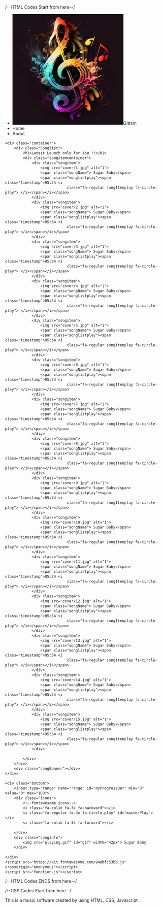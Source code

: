 /--HTML Codes Start from here--/
<!DOCTYPE html>
<html lang="en">

<head>
    <meta charset="UTF-8">
    <meta name="viewport" content="width=device-width, initial-scale=1.0">
    <title>Giitam Music Software</title>
    <link rel="stylesheet" href="Style.css">
</head>

<body>
    <nav>
        <ul>
            <li class="brand"><img src="Logo2.jpg" alt="Giitam">Gittam</li>
            <i class="fa-regular fa-user"></i>
            <li>Home</li>
            <li>About</li>
        </ul>
    </nav>

    <div class="container">
        <div class="Songlist">
            <h1>Latest Launch only for You !!</h1>
            <div class="songitemcontainer">
                <div class="songitem">
                    <img src="cover/1.jpg" alt="1">
                    <span class="songName"> Sugar Baby</span>
                    <span class="songlistplay"><span class="timestamp">05:34 <i
                                class="fa-regular songItemplay fa-circle-play"> </i></span></i></span>
                </div>
                <div class="songitem">
                    <img src="cover/2.jpg" alt="1">
                    <span class="songName"> Sugar Baby</span>
                    <span class="songlistplay"><span class="timestamp">05:34 <i
                                class="fa-regular songItemplay fa-circle-play"> </i></span></i></span>
                </div>
                <div class="songitem">
                    <img src="cover/3.jpg" alt="1">
                    <span class="songName"> Sugar Baby</span>
                    <span class="songlistplay"><span class="timestamp">05:34 <i
                                class="fa-regular songItemplay fa-circle-play"> </i></span></i></span>
                </div>
                <div class="songitem">
                    <img src="cover/4.jpg" alt="1">
                    <span class="songName"> Sugar Baby</span>
                    <span class="songlistplay"><span class="timestamp">05:34 <i
                                class="fa-regular songItemplay fa-circle-play"> </i></span></i></span>
                </div>
                <div class="songitem">
                    <img src="cover/5.jpg" alt="1">
                    <span class="songName"> Sugar Baby</span>
                    <span class="songlistplay"><span class="timestamp">05:34 <i
                                class="fa-regular songItemplay fa-circle-play"> </i></span></i></span>
                </div>
                <div class="songitem">
                    <img src="cover/6.jpg" alt="1">
                    <span class="songName"> Sugar Baby</span>
                    <span class="songlistplay"><span class="timestamp">05:34 <i
                                class="fa-regular songItemplay fa-circle-play"> </i></span></i></span>
                </div>
                <div class="songitem">
                    <img src="cover/7.jpg" alt="1">
                    <span class="songName"> Sugar Baby</span>
                    <span class="songlistplay"><span class="timestamp">05:34 <i
                                class="fa-regular songItemplay fa-circle-play"> </i></span></i></span>
                </div>
                <div class="songitem">
                    <img src="cover/8.jpg" alt="1">
                    <span class="songName"> Sugar Baby</span>
                    <span class="songlistplay"><span class="timestamp">05:34 <i
                                class="fa-regular songItemplay fa-circle-play"> </i></span></i></span>
                </div>
                <div class="songitem">
                    <img src="cover/9.jpg" alt="1">
                    <span class="songName"> Sugar Baby</span>
                    <span class="songlistplay"><span class="timestamp">05:34 <i
                                class="fa-regular songItemplay fa-circle-play"> </i></span></i></span>
                </div>
                <div class="songitem">
                    <img src="cover/10.jpg" alt="1">
                    <span class="songName"> Sugar Baby</span>
                    <span class="songlistplay"><span class="timestamp">05:34 <i
                                class="fa-regular songItemplay fa-circle-play"> </i></span></i></span>
                </div>
                <div class="songitem">
                    <img src="cover/11.jpg" alt="1">
                    <span class="songName"> Sugar Baby</span>
                    <span class="songlistplay"><span class="timestamp">05:34 <i
                                class="fa-regular songItemplay fa-circle-play"> </i></span></i></span>
                </div>
                <div class="songitem">
                    <img src="cover/12.jpg" alt="1">
                    <span class="songName"> Sugar Baby</span>
                    <span class="songlistplay"><span class="timestamp">05:34 <i
                                class="fa-regular songItemplay fa-circle-play"> </i></span></i></span>
                </div>
                <div class="songitem">
                    <img src="cover/13.jpg" alt="1">
                    <span class="songName"> Sugar Baby</span>
                    <span class="songlistplay"><span class="timestamp">05:34 <i
                                class="fa-regular songItemplay fa-circle-play"> </i></span></i></span>
                </div>
                <div class="songitem">
                    <img src="cover/14.jpg" alt="1">
                    <span class="songName"> Sugar Baby</span>
                    <span class="songlistplay"><span class="timestamp">05:34 <i
                                class="fa-regular songItemplay fa-circle-play"> </i></span></i></span>
                </div>
                <div class="songitem">
                    <img src="cover/15.jpg" alt="1">
                    <span class="songName"> Sugar Baby</span>
                    <span class="songlistplay"><span class="timestamp">05:34 <i
                                class="fa-regular songItemplay fa-circle-play"> </i></span></i></span>
                </div>

            </div>
        </div>
        <div class="songBanner"></div>
    </div>

    <div class="bottom">
        <input type="range" name="range" id="myProgressBar" min="0" value="0" max="100">
        <div class="icons">
            <!--fontawesome icons-->
            <i class="fa-solid fa-3x fa-backward"></i>
            <i class="fa-regular fa-3x fa-circle-play" id="masterPlay"></i>
            <i class="fa-solid fa-3x fa-forward"></i>

        </div>
        <div class="songinfo">
            <img src="playing.gif" id="gif" width="42px"> Sugar Baby 
        </div>

    </div>
    <script src="https://kit.fontawesome.com/94ebfc53bb.js" crossorigin="anonymous"></script>
    <script src="function.js"></script>
</body>

</html>
/--HTML Codes ENDS from here--/

/--CSS Codes Start from here--/

This is a music software created by using HTML, CSS, Javascript.
